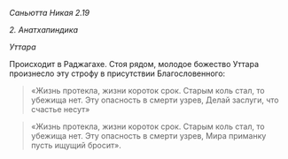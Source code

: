 *Саньютта Никая 2\.19*

*2\. Анатхапиндика*

*Уттара*

Происходит в Раджагахе\. Стоя рядом, молодое божество Уттара произнесло эту строфу в присутствии Благословенного:

> «Жизнь протекла, жизни короток срок\.
> Старым коль стал, то убежища нет\.
> Эту опасность в смерти узрев,
> Делай заслуги, что счастье несут»

> «Жизнь протекла, жизни короток срок\.
> Старым коль стал, то убежища нет\.
> Эту опасность в смерти узрев,
> Мира приманку пусть ищущий бросит»\.

